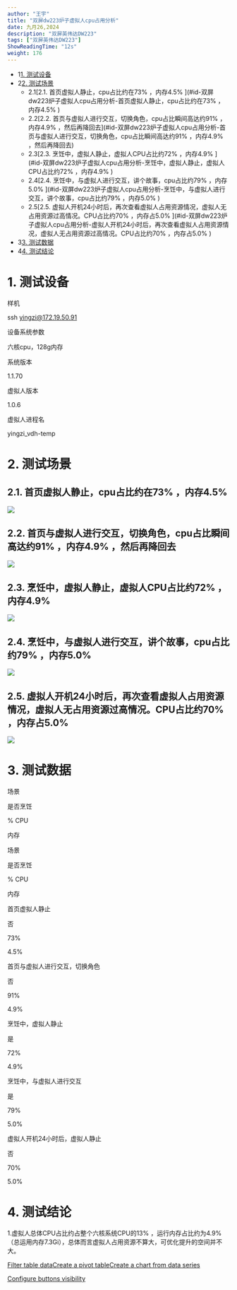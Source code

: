 ```yaml
---
author: "王宇"
title: "双屏dw223炉子虚拟人cpu占用分析"
date: 九月26,2024
description: "双屏英伟达DW223"
tags: ["双屏英伟达DW223"]
ShowReadingTime: "12s"
weight: 176
---
```

*   1[1\. 测试设备](#id-双屏dw223炉子虚拟人cpu占用分析-测试设备)
*   2[2\. 测试场景](#id-双屏dw223炉子虚拟人cpu占用分析-测试场景)
    *   2.1[2.1. 首页虚拟人静止，cpu占比约在73% ，内存4.5% ](#id-双屏dw223炉子虚拟人cpu占用分析-首页虚拟人静止，cpu占比约在73% ，内存4.5% )
    *   2.2[2.2. 首页与虚拟人进行交互，切换角色，cpu占比瞬间高达约91% ，内存4.9% ，然后再降回去](#id-双屏dw223炉子虚拟人cpu占用分析-首页与虚拟人进行交互，切换角色，cpu占比瞬间高达约91% ，内存4.9% ，然后再降回去)
    *   2.3[2.3. 烹饪中，虚拟人静止，虚拟人CPU占比约72% ，内存4.9% ](#id-双屏dw223炉子虚拟人cpu占用分析-烹饪中，虚拟人静止，虚拟人CPU占比约72% ，内存4.9% )
    *   2.4[2.4. 烹饪中，与虚拟人进行交互，讲个故事，cpu占比约79% ，内存5.0% ](#id-双屏dw223炉子虚拟人cpu占用分析-烹饪中，与虚拟人进行交互，讲个故事，cpu占比约79% ，内存5.0% )
    *   2.5[2.5. 虚拟人开机24小时后，再次查看虚拟人占用资源情况，虚拟人无占用资源过高情况。CPU占比约70% ，内存占5.0% ](#id-双屏dw223炉子虚拟人cpu占用分析-虚拟人开机24小时后，再次查看虚拟人占用资源情况，虚拟人无占用资源过高情况。CPU占比约70% ，内存占5.0% )
*   3[3\. 测试数据](#id-双屏dw223炉子虚拟人cpu占用分析-测试数据)
*   4[4\. 测试结论](#id-双屏dw223炉子虚拟人cpu占用分析-测试结论)

1\. 测试设备
========

样机

ssh [yingzi@172.19.50.91](mailto:yingzi@172.19.50.91)

设备系统参数

六核cpu，128g内存

系统版本

1.1.70

虚拟人版本

1.0.6

虚拟人进程名

yingzi\_vdh-temp

2\. 测试场景
========

2.1. 首页虚拟人静止，cpu占比约在73% ，内存4.5% 
------------------------------

![](/download/attachments/134055737/image2024-9-9_10-12-13.png?version=1&modificationDate=1725847933109&api=v2)

2.2. 首页与虚拟人进行交互，切换角色，cpu占比瞬间高达约91% ，内存4.9% ，然后再降回去
------------------------------------------------

![](/download/attachments/134055737/image2024-9-9_10-25-11.png?version=1&modificationDate=1725848711523&api=v2)

2.3. 烹饪中，虚拟人静止，虚拟人CPU占比约72% ，内存4.9% 
----------------------------------

![](/download/attachments/134055737/image2024-9-9_10-34-30.png?version=1&modificationDate=1725849271044&api=v2)

2.4. 烹饪中，与虚拟人进行交互，讲个故事，cpu占比约79% ，内存5.0% 
---------------------------------------

![](/download/attachments/134055737/image2024-9-9_10-38-13.png?version=1&modificationDate=1725849493831&api=v2)

2.5. 虚拟人开机24小时后，再次查看虚拟人占用资源情况，虚拟人无占用资源过高情况。CPU占比约70% ，内存占5.0% 
------------------------------------------------------------

![](/download/attachments/134055737/image2024-9-9_13-57-52.png?version=1&modificationDate=1725861472874&api=v2)

3\. 测试数据
========

场景

是否烹饪

% CPU

内存

场景

是否烹饪

% CPU

内存

首页虚拟人静止

否

73% 

4.5% 

首页与虚拟人进行交互，切换角色

否

91% 

4.9% 

烹饪中，虚拟人静止

是

72% 

4.9% 

烹饪中，与虚拟人进行交互

是

79% 

5.0% 

虚拟人开机24小时后，虚拟人静止

否

70% 

5.0% 

  

4\. 测试结论
========

1.虚拟人总体CPU占比约占整个六核系统CPU的13% ，运行内存占比约为4.9% （总运用内存7.3Gi），总体而言虚拟人占用资源不算大，可优化提升的空间并不大。

  

[Filter table data](#)[Create a pivot table](#)[Create a chart from data series](#)

[Configure buttons visibility](/users/tfac-settings.action)